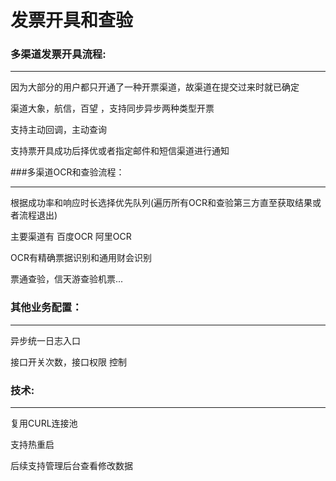 发票开具和查验
=======

### 多渠道发票开具流程:

---

因为大部分的用户都只开通了一种开票渠道，故渠道在提交过来时就已确定

渠道大象，航信，百望 ，支持同步异步两种类型开票

支持主动回调，主动查询

支持票开具成功后择优或者指定邮件和短信渠道进行通知

###多渠道OCR和查验流程：

---

根据成功率和响应时长选择优先队列(遍历所有OCR和查验第三方直至获取结果或者流程退出)

主要渠道有 百度OCR 阿里OCR

OCR有精确票据识别和通用财会识别

票通查验，信天游查验机票...

### 其他业务配置：

---
异步统一日志入口

接口开关次数，接口权限 控制


### 技术:

---
复用CURL连接池

支持热重启

后续支持管理后台查看修改数据
